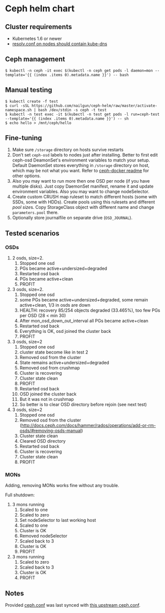 # Ceph helm chart

## Cluster requirements

* Kubernetes 1.6 or newer
* [resolv.conf on nodes should contain kube-dns](https://github.com/ceph/ceph-docker/tree/master/examples/kubernetes#skydns-resolution)


## Ceph management

```
$ kubectl -n ceph -it exec $(kubectl -n ceph get pods -l daemon=mon --template='{{ (index .items 0).metadata.name }}') -- bash
```


## Manual testing

```
$ kubectl create -f test
$ curl -sSL https://github.com/nailgun/ceph-helm/raw/master/activate-namespace.sh | bash /dev/stdin -s ceph -t test
$ kubectl -n test exec -it $(kubectl -n test get pods -l run=ceph-test --template='{{ (index .items 0).metadata.name }}') -- sh
$ echo hello > /mnt/ceph/hello
```


## Fine-tuning

1. Make sure `/storage` directory on hosts survive restarts
2. Don’t set `ceph-osd` labels to nodes just after installing. Better to first edit ceph-osd DeamonSet's environment variables to match your setup. Default DaemonSet stores everything in `/storage` directory on host, which may be not what you want. Refer to [ceph-docker readme](https://github.com/ceph/ceph-docker/tree/master/ceph-releases/jewel/ubuntu/14.04/daemon#deploy-an-osd) for other options.
3. Also you may want to run more then one OSD per node (if you have multiple disks). Just copy DaemonSet manifest, rename it and update environment variables. Also you may want to change nodeSelector.
4. Create custom CRUSH map ruleset to match different hosts (some with SSDs, some with HDDs). Create pools using this rulesets and different *pool size*s. Copy StorageClass object with different name and change `parameters.pool` there.
5. Optionally store journalfile on separate drive (`OSD_JOURNAL`).


## Tested scenarios

### OSDs
1. 2 osds, size=2. 
    1. Stopped one osd
    2. PGs became active+undersized+degraded
    3. Restarted osd back
    4. PGs became active+clean
    5. PROFIT
2. 3 osds, size=2.
    1. Stopped one osd
    2. some PGs became active+undersized+degraded, some remain active+clean, 1/3 in osds are down
    3. HEALTH: recovery 85/254 objects degraded (33.465%), too few PGs per OSD (28 < min 30)
    4. After mon_osd_down_out_interval all PGs became active+clean
    5. Restarted osd back
    6. Everything is OK, osd joined the cluster back
    7. PROFIT
3. 3 osds, size=2
    1. Stopped one osd
    2. cluster state become like in test 2
    3. Removed osd from the cluster
    4. State remains active+undersized+degraded
    5. Removed osd from crushmap
    6. Cluster is recovering
    7. Cluster state clean
    8. PROFIT
    9. Restarted osd back
    10. OSD joined the cluster back
    11. But it was not in crushmap
    12. So better is to clear OSD directory before rejoin (see next test)
4. 3 osds, size=2
    1. Stopped one osd
    2. Removed osd from the cluster (http://docs.ceph.com/docs/hammer/rados/operations/add-or-rm-osds/#removing-osds-manual)
    3. Cluster state clean
    4. Cleared OSD directory
    5. Restarted osd back
    6. Cluster is recovering
    7. Cluster state clean
    8. PROFIT

### MONs
Adding, removing MONs works fine without any trouble.

Full shutdown:

1. 3 mons running
    1. Scaled to one
    2. Scaled to zero
    3. Set nodeSelector to last working host
    4. Scaled to one
    5. Cluster is OK
    6. Removed nodeSelector
    7. Scaled back to 3
    8. Cluster is OK
    9. PROFIT
2. 3 mons running
    1. Scaled to zero
    2. Scaled back to 3
    3. Cluster is OK
    4. PROFIT


## Notes
Provided [ceph.conf](ceph/templates/config/configmap.yaml) was last synced with [this upstream ceph.conf](https://github.com/ceph/ceph-docker/blob/ebf36ff/examples/kubernetes/generator/templates/ceph/ceph.conf.tmpl).

